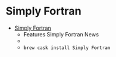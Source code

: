 # Simply Fortran
- [Simply Fortran](https://simplyfortran.com/)
  -   Features Simply Fortran News
  - 
  - `brew cask install Simply Fortran`
